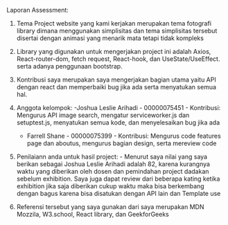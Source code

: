 Laporan Assessment:
1. Tema Project website yang kami kerjakan merupakan tema fotografi library dimana menggunakan simplisitas dan tema simplisitas tersebut disertai dengan animasi yang menarik mata tetapi tidak kompleks

2. Library yang digunakan untuk mengerjakan project ini adalah Axios, React-router-dom, fetch request, React-hook, dan UseState/UseEffect. serta adanya penggunaan bootstrap.
3. Kontribusi saya merupakan saya mengerjakan bagian utama yaitu API dengan react dan memperbaiki bug jika ada serta menyatukan semua hal.

4. Anggota kelompok:
    -Joshua Leslie Arihadi - 00000075451 - Kontribusi: Mengurus API image search, mengatur serviceworker.js dan setuptest.js, menyatukan semua kode, dan menyelesaikan bug jika ada
    - Farrell Shane - 00000075399 - Kontribusi: Mengurus code features page dan aboutus, mengurus bagian design, serta mereview code 

  5. Penilaiann anda untuk hasil project:
    - Menurut saya nilai yang saya berikan sebagai Joshua Leslie Arihadi adalah 82, karena kurangnya waktu yang diberikan oleh dosen dan pemindahan project dadakan sebelum exhibition. Saya juga dapat review dari beberapa kating ketika exhibition jika saja diberikan cukup waktu maka bisa berkembang dengan bagus karena bisa disatukan dengan API lain dan Template use
  6. Referensi tersebut yang saya gunakan dari saya merupakan MDN Mozzila, W3.school, React library, dan GeekforGeeks 
